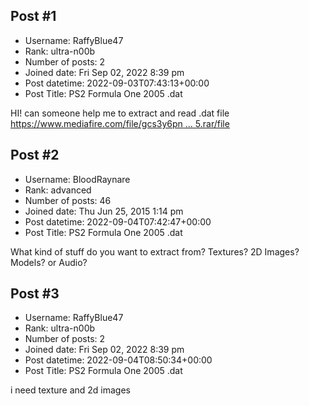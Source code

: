 ## Post #1
- Username: RaffyBlue47
- Rank: ultra-n00b
- Number of posts: 2
- Joined date: Fri Sep 02, 2022 8:39 pm
- Post datetime: 2022-09-03T07:43:13+00:00
- Post Title: PS2 Formula One 2005 .dat

HI! can someone help me to extract and read .dat file 
[https://www.mediafire.com/file/gcs3y6pn ... 5.rar/file](https://www.mediafire.com/file/gcs3y6pnicrpnic/F1_2005.rar/file)
## Post #2
- Username: BloodRaynare
- Rank: advanced
- Number of posts: 46
- Joined date: Thu Jun 25, 2015 1:14 pm
- Post datetime: 2022-09-04T07:42:47+00:00
- Post Title: PS2 Formula One 2005 .dat

What kind of stuff do you want to extract from? Textures? 2D Images? Models? or Audio?
## Post #3
- Username: RaffyBlue47
- Rank: ultra-n00b
- Number of posts: 2
- Joined date: Fri Sep 02, 2022 8:39 pm
- Post datetime: 2022-09-04T08:50:34+00:00
- Post Title: PS2 Formula One 2005 .dat

i need texture and 2d images
